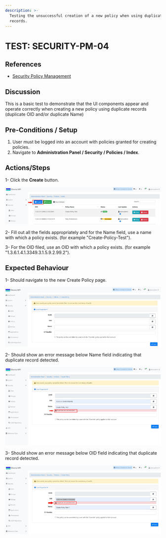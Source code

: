 ```yaml
---
description: >-
  Testing the unsuccessful creation of a new policy when using duplicate
  records.
---
```


# TEST: SECURITY-PM-04

## References

* [Security Policy Management](../../../../../operations/security-administration/security-policy-management.md)

## Discussion

This is a basic test to demonstrate that the UI components appear and operate correctly when creating a new policy using duplicate records \(duplicate OID and/or duplicate Name\)



## Pre-Conditions / Setup

1. User must be logged into an account with policies granted for creating policies.
2. Navigate to **Administration Panel / Security / Policies / Index**.

## Actions/Steps

1- Click the **Create** button.

![](../../../../../../.gitbook/assets/1%20%2810%29.jpg)

2- Fill out all the fields appropriately and for the Name field, use a name with which a policy exists. \(for example "Create-Policy-Test"\).

3- For the OID filed, use an OID with which a policy exists. \(for example "1.3.6.1.4.1.3349.3.1.5.9.2.99.2"\).





## Expected Behaviour

1- Should navigate to the new Create Policy page.

![](../../../../../../.gitbook/assets/dnld1%20%282%29.jpg)

2- Should show an error message below Name field indicating that duplicate record detected.

![](../../../../../../.gitbook/assets/5%20%282%29.jpg)

3- Should show an error message below OID field indicating that duplicate record detected.

![](../../../../../../.gitbook/assets/6%20%283%29.jpg)

